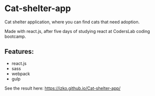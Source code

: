 # Cat-shelter-app
Cat shelter application, where you can find cats that need adoption.

Made with react.js, after five days of studying react at CodersLab coding bootcamp.

## Features:
* react.js
* sass
* webpack
* gulp

See the result here: https://izko.github.io/Cat-shelter-app/
